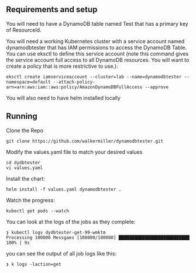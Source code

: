 ## Requirements and setup
You will need to have a DynamoDB table named Test that has a primary key of ResourceId.

You will need a working Kubernetes cluster with a service account named dynamodbtester that has IAM permissions to access the DynamoDB Table. You can use eksctl to define this service account (note this command gives the service account full access to all DynamoDB resources. You will want to create a policy that is more restrictive to use.):

```
eksctl create iamserviceaccount --cluster=lab --name=dynamodbtester --namespace=default --attach-policy-arn=arn:aws:iam::aws:policy/AmazonDynamoDBFullAccess --approve
```
You will also need to have helm installed locally

## Running
Clone the Repo
```
git clone https://github.com/walkermiller/dynamodbtester.git
```
Modify the values.yaml file to match your desired values
```
cd dydbtester
vi values.yaml
```
Install the chart:
```
helm install -f values.yaml dynamodbtester . 
```
Watch the progress:
```
kubectl get pods --watch
```
You can look at the logs of the jobs as they complete:
```
❯ kubectl logs dydbtester-get-99-wmktm        
Processing 100000 Messgaes [100000/100000] ███████████████████████████ 100% | 9s
```

you can see the output of all job logs like this:
```
❯ k logs -laction=get
```

